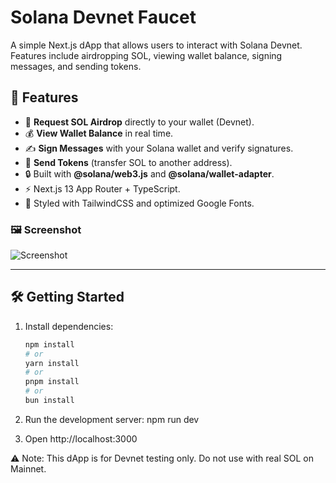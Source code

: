 # Solana Devnet Faucet

A simple Next.js dApp that allows users to interact with Solana Devnet.  
Features include airdropping SOL, viewing wallet balance, signing messages, and sending tokens.

## 🚀 Features
- 🌊 **Request SOL Airdrop** directly to your wallet (Devnet).
- 💰 **View Wallet Balance** in real time.
- ✍️ **Sign Messages** with your Solana wallet and verify signatures.
- 🔗 **Send Tokens** (transfer SOL to another address).
- 🔒 Built with **@solana/web3.js** and **@solana/wallet-adapter**.
- ⚡ Next.js 13 App Router + TypeScript.
- 🎨 Styled with TailwindCSS and optimized Google Fonts.

### 🖼️ Screenshot

![Screenshot](./public/output.gif)


---

## 🛠️ Getting Started

1. Install dependencies:
   ```bash
   npm install
   # or
   yarn install
   # or
   pnpm install
   # or
   bun install

2. Run the development server:
    npm run dev

3. Open http://localhost:3000

⚠️ Note: This dApp is for Devnet testing only. Do not use with real SOL on Mainnet.